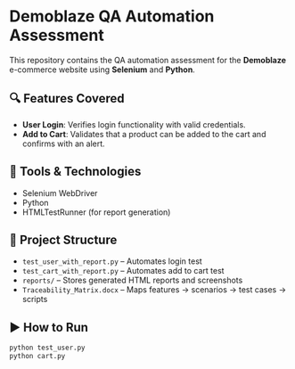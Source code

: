 # Demoblaze QA Automation Assessment

This repository contains the QA automation assessment for the **Demoblaze** e-commerce website using **Selenium** and **Python**.

## 🔍 Features Covered
- **User Login**: Verifies login functionality with valid credentials.
- **Add to Cart**: Validates that a product can be added to the cart and confirms with an alert.

## 🧪 Tools & Technologies
- Selenium WebDriver
- Python
- HTMLTestRunner (for report generation)

## 📂 Project Structure
- `test_user_with_report.py` – Automates login test
- `test_cart_with_report.py` – Automates add to cart test
- `reports/` – Stores generated HTML reports and screenshots
- `Traceability_Matrix.docx` – Maps features → scenarios → test cases → scripts

## ▶️ How to Run
```bash
python test_user.py
python cart.py

